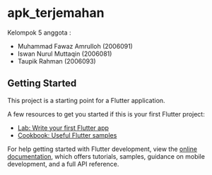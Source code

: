 # apk_terjemahan

Kelompok 5 
anggota :
- Muhammad Fawaz Amrulloh (2006091)
- Iswan Nurul Muttaqin (2006081)
- Taupik Rahman (2006093)

## Getting Started

This project is a starting point for a Flutter application.

A few resources to get you started if this is your first Flutter project:

- [Lab: Write your first Flutter app](https://docs.flutter.dev/get-started/codelab)
- [Cookbook: Useful Flutter samples](https://docs.flutter.dev/cookbook)

For help getting started with Flutter development, view the
[online documentation](https://docs.flutter.dev/), which offers tutorials,
samples, guidance on mobile development, and a full API reference.
